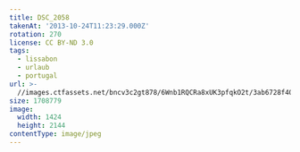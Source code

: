 ```yaml
---
title: DSC_2058
takenAt: '2013-10-24T11:23:29.000Z'
rotation: 270
license: CC BY-ND 3.0
tags:
  - lissabon
  - urlaub
  - portugal
url: >-
  //images.ctfassets.net/bncv3c2gt878/6Wnb1RQCRa8xUK3pfqkO2t/3ab6728f404b746229e5dc02be5083c8/dsc_2058_10570545815_o
size: 1708779
image:
  width: 1424
  height: 2144
contentType: image/jpeg
---
```


